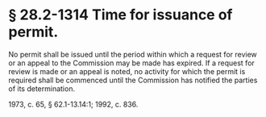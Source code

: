 # § 28.2-1314 Time for issuance of permit.

<p>No permit shall be issued until the period within which a request for review or an appeal to the Commission may be made has expired. If a request for review is made or an appeal is noted, no activity for which the permit is required shall be commenced until the Commission has notified the parties of its determination.</p><p>1973, c. 65, § 62.1-13.14:1; 1992, c. 836.</p>
